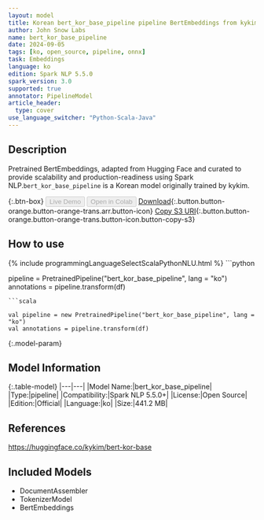 ```yaml
---
layout: model
title: Korean bert_kor_base_pipeline pipeline BertEmbeddings from kykim
author: John Snow Labs
name: bert_kor_base_pipeline
date: 2024-09-05
tags: [ko, open_source, pipeline, onnx]
task: Embeddings
language: ko
edition: Spark NLP 5.5.0
spark_version: 3.0
supported: true
annotator: PipelineModel
article_header:
  type: cover
use_language_switcher: "Python-Scala-Java"
---
```


## Description

Pretrained BertEmbeddings, adapted from Hugging Face and curated to provide scalability and production-readiness using Spark NLP.`bert_kor_base_pipeline` is a Korean model originally trained by kykim.

{:.btn-box}
<button class="button button-orange" disabled>Live Demo</button>
<button class="button button-orange" disabled>Open in Colab</button>
[Download](https://s3.amazonaws.com/auxdata.johnsnowlabs.com/public/models/bert_kor_base_pipeline_ko_5.5.0_3.0_1725519493705.zip){:.button.button-orange.button-orange-trans.arr.button-icon}
[Copy S3 URI](s3://auxdata.johnsnowlabs.com/public/models/bert_kor_base_pipeline_ko_5.5.0_3.0_1725519493705.zip){:.button.button-orange.button-orange-trans.button-icon.button-copy-s3}

## How to use



<div class="tabs-box" markdown="1">
{% include programmingLanguageSelectScalaPythonNLU.html %}
```python

pipeline = PretrainedPipeline("bert_kor_base_pipeline", lang = "ko")
annotations =  pipeline.transform(df)   

```
```scala

val pipeline = new PretrainedPipeline("bert_kor_base_pipeline", lang = "ko")
val annotations = pipeline.transform(df)

```
</div>

{:.model-param}
## Model Information

{:.table-model}
|---|---|
|Model Name:|bert_kor_base_pipeline|
|Type:|pipeline|
|Compatibility:|Spark NLP 5.5.0+|
|License:|Open Source|
|Edition:|Official|
|Language:|ko|
|Size:|441.2 MB|

## References

https://huggingface.co/kykim/bert-kor-base

## Included Models

- DocumentAssembler
- TokenizerModel
- BertEmbeddings